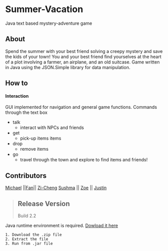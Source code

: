 # Summer-Vacation
Java text based mystery-adventure game


## About
Spend the summer with your best friend solving a creepy mystery and save the kids of your town!
You and your best friend find yourselves at the heart of a plot involving a farmer, an airplane, and an old suitcase.
Game written in Java using the JSON.Simple library for data manipulation.


## How to
#### Interaction 
GUI implemented for navigation and general game functions.
Commands through the text box
* talk
  * interact with NPCs and friends
* get
  * pick-up items items  
* drop
  * remove items  
* go
  * travel through the town and explore to find items and friends! 
   

## Contributors
[Michael](https://github.com/AgentKD6-37) ||[Fan](https://github.com/fanwu513)|| [Zi-Cheng](https://github.com/thrashghost)
[Sushma](https://github.com/spakhre) || [Zoe](https://github.com/zoeji569) || [Justin](https://github.com/thirdeye18/)

>## Release Version
>Build 2.2

Java runtime environment is required. [Dowload it here](https://www.java.com/en/)


```Installation Instructions:
1. Download the .zip file
2. Extract the file
3. Run from .jar file
